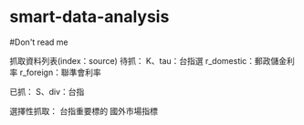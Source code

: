 # smart-data-analysis

#Don't read me

抓取資料列表(index：source)
待抓：
K、tau：台指選
r_domestic：郵政儲金利率
r_foreign：聯準會利率

已抓：
S、div：台指

選擇性抓取：
台指重要標的
國外市場指標
